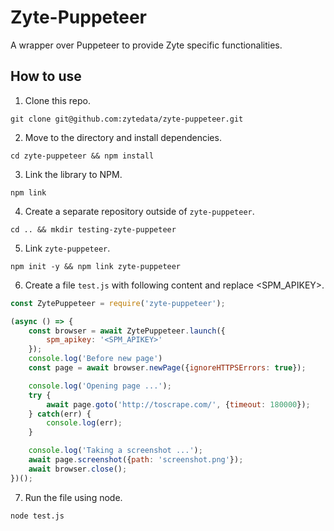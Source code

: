 # Zyte-Puppeteer

A wrapper over Puppeteer to provide Zyte specific functionalities.

## How to use

1. Clone this repo.

`git clone git@github.com:zytedata/zyte-puppeteer.git`

2. Move to the directory and install dependencies.

`cd zyte-puppeteer && npm install`

3. Link the library to NPM.

`npm link`

4. Create a separate repository outside of `zyte-puppeteer`.

`cd .. && mkdir testing-zyte-puppeteer`

5. Link `zyte-puppeteer`.

`npm init -y && npm link zyte-puppeteer`

6. Create a file `test.js` with following content and replace <SPM_APIKEY>.

``` javascript
const ZytePuppeteer = require('zyte-puppeteer');

(async () => {
    const browser = await ZytePuppeteer.launch({
        spm_apikey: '<SPM_APIKEY>'
    });
    console.log('Before new page')
    const page = await browser.newPage({ignoreHTTPSErrors: true});

    console.log('Opening page ...');
    try {
        await page.goto('http://toscrape.com/', {timeout: 180000});
    } catch(err) {
        console.log(err);
    }

    console.log('Taking a screenshot ...');
    await page.screenshot({path: 'screenshot.png'});
    await browser.close();
})();

```

7. Run the file using node.

`node test.js`


